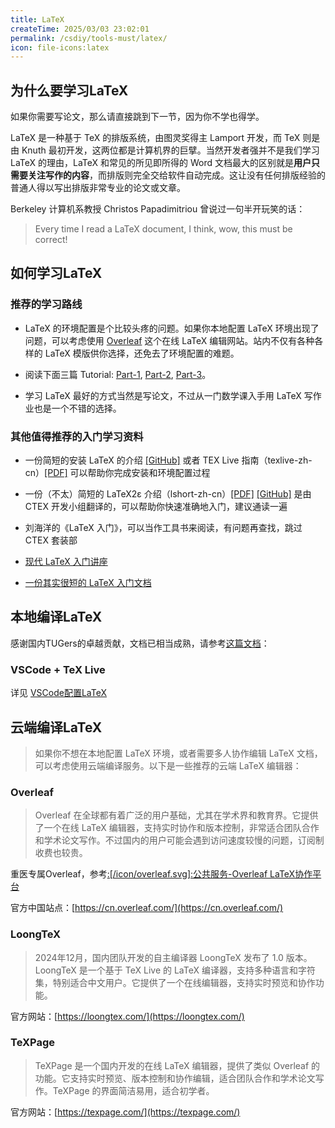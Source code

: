 ```yaml
---
title: LaTeX
createTime: 2025/03/03 23:02:01
permalink: /csdiy/tools-must/latex/
icon: file-icons:latex
---
```


## 为什么要学习LaTeX
如果你需要写论文，那么请直接跳到下一节，因为你不学也得学。

LaTeX 是一种基于 TeX 的排版系统，由图灵奖得主 Lamport 开发，而 TeX 则是由 Knuth 最初开发，这两位都是计算机界的巨擘。当然开发者强并不是我们学习 LaTeX 的理由，LaTeX 和常见的所见即所得的 Word 文档最大的区别就是**用户只需要关注写作的内容**，而排版则完全交给软件自动完成。这让没有任何排版经验的普通人得以写出排版非常专业的论文或文章。

Berkeley 计算机系教授 Christos Papadimitriou 曾说过一句半开玩笑的话：

> Every time I read a LaTeX document, I think, wow, this must be correct!

## 如何学习LaTeX
### 推荐的学习路线


- LaTeX 的环境配置是个比较头疼的问题。如果你本地配置 LaTeX 环境出现了问题，可以考虑使用 [Overleaf](https://www.overleaf.com/) 这个在线 LaTeX 编辑网站。站内不仅有各种各样的 LaTeX 模版供你选择，还免去了环境配置的难题。

- 阅读下面三篇 Tutorial: [Part-1](https://www.overleaf.com/learn/latex/Free_online_introduction_to_LaTeX_(part_1)), [Part-2](https://www.overleaf.com/learn/latex/Free_online_introduction_to_LaTeX_(part_2)), [Part-3](https://www.overleaf.com/learn/latex/Free_online_introduction_to_LaTeX_(part_3))。

- 学习 LaTeX 最好的方式当然是写论文，不过从一门数学课入手用 LaTeX 写作业也是一个不错的选择。

### 其他值得推荐的入门学习资料
- 一份简短的安装 LaTeX 的介绍 [[GitHub]](https://github.com/OsbertWang/install-latex-guide-zh-cn) 或者 TEX Live 指南（texlive-zh-cn）[[PDF]](https://www.tug.org/texlive/doc/texlive-zh-cn/texlive-zh-cn.pdf) 可以帮助你完成安装和环境配置过程

- 一份（不太）简短的 LaTeX2ε 介绍（lshort-zh-cn）[[PDF]](https://mirror-hk.koddos.net/CTAN/info/lshort/chinese/lshort-zh-cn.pdf) [[GitHub]](https://github.com/CTeX-org/lshort-zh-cn) 是由 CTEX 开发小组翻译的，可以帮助你快速准确地入门，建议通读一遍

- 刘海洋的《LaTeX 入门》，可以当作工具书来阅读，有问题再查找，跳过 CTEX 套装部

- [现代 LaTeX 入门讲座](https://github.com/stone-zeng/latex-talk)

- [一份其实很短的 LaTeX 入门文档](https://liam.page/2014/09/08/latex-introduction/)

## 本地编译LaTeX

感谢国内TUGers的卓越贡献，文档已相当成熟，请参考[这篇文档](https://mirrors.cernet.edu.cn/CTAN/info/install-latex-guide-zh-cn/install-latex-guide-zh-cn.pdf)：


### VSCode + TeX Live

详见 [VSCode配置LaTeX](/campus-wiki/common-software/IDE/VSCode/#vscode配置latex)

## 云端编译LaTeX

> 如果你不想在本地配置 LaTeX 环境，或者需要多人协作编辑 LaTeX 文档，可以考虑使用云端编译服务。以下是一些推荐的云端 LaTeX 编辑器：

### Overleaf

> Overleaf 在全球都有着广泛的用户基础，尤其在学术界和教育界。它提供了一个在线 LaTeX 编辑器，支持实时协作和版本控制，非常适合团队合作和学术论文写作。不过国内的用户可能会遇到访问速度较慢的问题，订阅制收费也较贵。

重医专属Overleaf，参考[:[/icon/overleaf.svg]:公共服务-Overleaf LaTeX协作平台](/public-service/overleaf/)

官方中国站点：[https://cn.overleaf.com/](https://cn.overleaf.com/)

### LoongTeX

> 2024年12月，国内团队开发的自主编译器 LoongTeX 发布了 1.0 版本。LoongTeX 是一个基于 TeX Live 的 LaTeX 编译器，支持多种语言和字符集，特别适合中文用户。它提供了一个在线编辑器，支持实时预览和协作功能。

官方网站：[https://loongtex.com/](https://loongtex.com/)


### TeXPage

> TeXPage 是一个国内开发的在线 LaTeX 编辑器，提供了类似 Overleaf 的功能。它支持实时预览、版本控制和协作编辑，适合团队合作和学术论文写作。TeXPage 的界面简洁易用，适合初学者。

官方网站：[https://texpage.com/](https://texpage.com/)